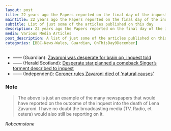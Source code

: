 ```yaml
---
layout: post
title: 22 years ago the Papers reported on the final day of the inquest into the death of Lena Zavaroni &#124; 9 December 1999
maintitle: 22 years ago the Papers reported on the final day of the inquest into the death of Lena Zavaroni
subtitle: List of just some of the articles published on this day
description: 22 years ago the Papers reported on the final day of the inquest into the death of Lena Zavaroni.
media: Various Media Articles
post_description: A list of just some of the articles published on this day.
categories: [BBC-News-Wales, Guardian, OnThisDay9December]
---
```


* —— (Guardian): <a class="external-link" href="https://www.theguardian.com/uk/1999/dec/09/geoffreygibbs">Zavaroni was desperate for brain op, inquest told</a>
* —— (Herald Scotland): <a class="external-link" href="https://www.heraldscotland.com/news/12203909.desperate-star-planned-a-comeback-singers-torment-described-to-inquest/">Desperate star planned a comeback Singer’s torment described to inquest</a>
* —— (Independent): <a class="external-link" href="https://www.independent.co.uk/news/uk/home-news/coroner-rules-zavaroni-died-of-natural-causes-744128.html">Coroner rules Zavaroni died of ‘natural causes’</a>

### Note
> The above is just an example of the many newspapers that would have reported on the outcome of the inquest into the death of Lena Zavaroni. I have no doubt the broadcasting media (TV, Radio, et cetera) would also still be reporting on it.

<cite>Robcamstone</cite>
